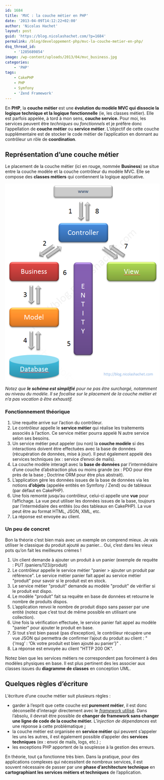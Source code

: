 ```yaml
---
id: 1684
title: 'MVC : la couche métier en PHP'
date: '2013-04-09T14:12:22+02:00'
author: 'Nicolas Hachet'
layout: post
guid: 'https://blog.nicolashachet.com/?p=1684'
permalink: /blog/developpement-php/mvc-la-couche-metier-en-php/
dsq_thread_id:
    - '1285689854'
image: /wp-content/uploads/2013/04/mvc_business.jpg
categories:
    - 'PHP'
tags:
    - CakePHP
    - PHP
    - Symfony
    - 'Zend Framework'
---
```


En **PHP**, la **couche métier** est une **évolution du modèle MVC qui dissocie la** **logique technique et la logique fonctionnelle** (ie, les classes métier). Elle est parfois appelée, à tord à mon sens, **couche service.** Pour moi, les services peuvent être *techniques* ou *fonctionnels* et je préfère donc l’appellation de **couche métier** ou **service métier**. L’objectif de cette couche supplémentaire est de stocker le code métier de l’application en donnant au contrôleur un rôle de **coordination**.

## Représentation d’une couche métier

Le placement de la couche métier (ici en rouge, nommée **Business**) se situe entre la couche modèle et la couche contrôleur du modèle MVC. Elle se compose des **classes métiers** qui contiennent la logique applicative.


[![](/wp-content/uploads/2013/04/mvc_couche_service_metier.png "mvc_couche_service_metier")](/wp-content/uploads/2013/04/mvc_couche_service_metier.png)

*Notez que **le schéma est simplifié** pour ne pas être surchargé, notamment au niveau du modèle. Il se focalise sur le placement de la couche métier et n’a pas vocation à être exhaustif.*

### Fonctionnement théorique

1. Une requête arrive sur l’action du contrôleur.
2. Le contrôleur appelle le **service métier** qui réalise les traitements associés à l’action. Ce service métier pourra appelé N autre service selon ses besoins.
3. Un service métier peut appeler (ou non) la **couche modèle** si des interactions doivent être effectuées avec la base de données (récupération de données, mise à jour). Il peut également appelé des services techniques (ex : service d’envoi de mails).
4. La couche modèle interagit avec la **base de données** par l’intermédiaire d’une couche d’abstraction plus ou moins grande (ex : PDO pour être près de la base ; Doctrine ORM pour être plus abstrait).
5. L’application gère les données issues de la base de données via les notions **d’objets** (appelée entités en Symfony / Zend) ou de tableaux (par défaut en CakePHP).
6. Une fois remonté jusqu’au contrôleur, celui-ci appelle une **vue** pour l’affichage. La vue peut utiliser les données issues de la base, toujours par l’intermédiaire des entités (ou des tableaux en CakePHP). La vue peut être au format HTML, JSON, XML, etc.
7. La réponse est envoyée au client.

### Un peu de concret

Bon la théorie c’est bien mais avec un exemple on comprend mieux. Je vais utiliser le classique du produit ajouté au panier… Oui, c’est dans les vieux pots qu’on fait les meilleures crèmes !

1. Un client demande à ajouter un produit à un panier (exemple de requête : PUT /paniers/123/produit)
2. Le contrôleur appelle le service métier "panier > ajouter un produit par référence". Le service métier panier fait appel au service métier "produit" pour savoir si le produit est en stock.
3. Le service métier "produit" demande au modèle "produit" de vérifier si le produit est dispo.
4. Le modèle "produit" fait sa requête en base de données et retourne le nombre de produits dispos.
5. L’application renvoi le nombre de produit dispo sans passer par une entité (notez que c’est tout de même possible en utilisant une collection).
6. Une fois la vérification effectuée, le service panier fait appel au modèle "panier" pour ajouter le produit en base.
7. Si tout s’est bien passé (pas d’exception), le contrôleur récupère une vue JSON qui permettra de confirmer l’ajout du produit au client : "{‘msg’ : ‘Ok votre produit est bien ajouté au panier’}" .
8. La réponse est envoyée au client "HTTP 200 OK".

Notez bien que les services métiers ne correspondent pas forcément à des modèles physiques en base. Il est plus pertinent des les associer aux classes issues du **diagramme de classes** en conception UML.

## Quelques règles d’écriture

L’écriture d’une couche métier suit plusieurs règles :

- garder à l’esprit que cette couche est **purement métier**, il est donc déconseillé d’interagir directement avec le [*framework* utilisé](https://www.nicolashachet.com/blog/2013/04/05/technologies/php/pourquoi-utiliser-un-framework-php/ "Pourquoi utiliser un framework PHP ?"). Dans l’absolu, il devrait être possible de **changer de framework sans changer une ligne de code de la couche métier.** L’*injection de dépendances* est une réponse à cette problématique **;**
- la couche métier est organisée en **service métier** qui peuvent s’appeler les uns les autres, il est également possible d’appeler des **services techniques** (ex : envoi de mails, logs, etc.) ;
- les exceptions PHP apportent de la souplesse à la gestion des erreurs.

En théorie, tout ça fonctionne très bien. Dans la pratique, pour des applications complexes qui nécessitent de nombreux services, il est souvent nécessaire de passer par une **phase d’architecture technique** en **cartographiant les services métiers et techniques** de l’application.
